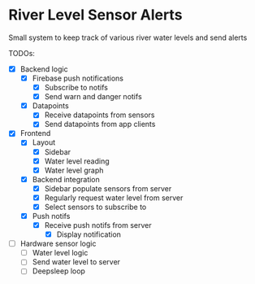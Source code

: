 # River Level Sensor Alerts

Small system to keep track of various river water levels and send alerts

TODOs:
- [x] Backend logic
    - [x] Firebase push notifications
        - [x] Subscribe to notifs
        - [x] Send warn and danger notifs
    - [x] Datapoints
        - [x] Receive datapoints from sensors
        - [x] Send datapoints from app clients
- [x] Frontend
    - [x] Layout
        - [x] Sidebar
        - [x] Water level reading
        - [x] Water level graph
    - [x] Backend integration
        - [x] Sidebar populate sensors from server
        - [x] Regularly request water level from server
        - [x] Select sensors to subscribe to
    - [x] Push notifs
        - [x] Receive push notifs from server
            - [x] Display notification
- [ ] Hardware sensor logic
    - [ ] Water level logic
    - [ ] Send water level to server
    - [ ] Deepsleep loop